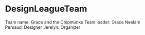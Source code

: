 # DesignLeagueTeam
Team name: Grace and the Chipmunks
Team leader: Grace 
Neelam Persaud: Designer
Jerelyn: Organizer
